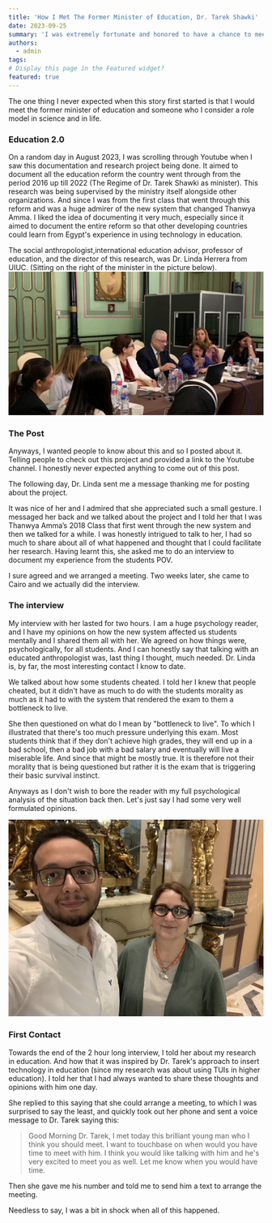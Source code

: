 ```yaml
---
title: 'How I Met The Former Minister of Education, Dr. Tarek Shawki'
date: 2023-09-25
summary: 'I was extremely fortunate and honored to have a chance to meet and talk with the AUC’s Counselor and former Minister of Higher Education, H.E. Dr. Tarek Shawki. A pioneer in education and a visionary!'
authors:
  - admin
tags: 
# Display this page in the Featured widget?
featured: true
---
```


The one thing I never expected when this story first started is that I would meet the former minister of education and someone who I consider a role model in science and in life.

### Education 2.0
On a random day in August 2023, I was scrolling through Youtube when I saw this documentation and research project being done. It aimed to document all the education reform the country went through from the period 2016 up till 2022 (The Regime of Dr. Tarek Shawki as minister). This research was being supervised by the ministry itself alongside other organizations. And since I was from the first class that went through this reform and was a huge admirer of the new system that changed Thanwya Amma. I liked the idea of documenting it very much, especially since it aimed to document the entire reform so that other developing countries could learn from Egypt's experience in using technology in education.

The social anthropologist,international education advisor, professor of education, and the director of this research, was Dr. Linda Herrera from UIUC. (Sitting on the right of the minister in the picture below).
![image](./32.png)

### The Post

Anyways, I wanted people to know about this and so I posted about it. Telling people to check out this project and provided a link to the Youtube channel. I honestly never expected anything to come out of this post. 

The following day, Dr. Linda sent me a message thanking me for posting about the project. 

It was nice of her and I admired that she appreciated such a small gesture. I messaged her back and we talked about the project and I told her that I was Thanwya Amma’s 2018 Class that first went through the new system and then we talked for a while. I was honestly intrigued to talk to her, I had so much to share about all of what happened and thought that I could facilitate her research. Having learnt this, she asked me to do an interview to document my experience from the students POV.

I sure agreed and we arranged a meeting. Two weeks later, she came to Cairo and we actually did the interview.


### The interview

My interview with her lasted for two hours. I am a huge psychology reader, and I have my opinions on how the new system affected us students mentally and I shared them all with her. We agreed on how things were, psychologically, for all students. And I can honestly say that talking with an educated anthropologist was, last thing I thought, much needed. Dr. Linda is, by far, the most interesting contact I know to date.

We talked about how some students cheated. I told her I knew that people cheated, but it didn't have as much to do with the students morality as much as it had to with the system that rendered the exam to them a bottleneck to live. 

She then questioned on what do I mean by "bottleneck to live". To which I illustrated that there's too much pressure underlying this exam. Most students think that if they don't achieve high grades, they will end up in a bad school, then a bad job with a bad salary and eventually will live a miserable life. And since that might be mostly true. It is therefore not their morality that is being questioned but rather it is the exam that is triggering their basic survival instinct. 

Anyways as I don't wish to bore the reader with my full psychological analysis of the situation back then. Let's just say I had some very well formulated opinions.

![image](./linda.jpg "Photo from the interview")
### First Contact 

Towards the end of the 2 hour long interview, I told her about my research in education. And how that it was inspired by Dr. Tarek's approach to insert technology in education (since my research was about using TUIs in higher education).  I told her that I had always wanted to share these thoughts and opinions with him one day. 

She replied to this saying that she could arrange a meeting, to which I was surprised to say the least, and quickly took out her phone and sent a voice message to Dr. Tarek saying this:

>Good Morning Dr. Tarek,
I met today this brilliant young man who I think you should meet. I want to touchbase on when would you have time to meet with him. I think you would like talking with him and he's very excited to meet you as well. Let me know when you would have time.

Then she gave me his number and told me to send him a text to arrange the meeting.

Needless to say, I was a bit in shock when all of this happened.
